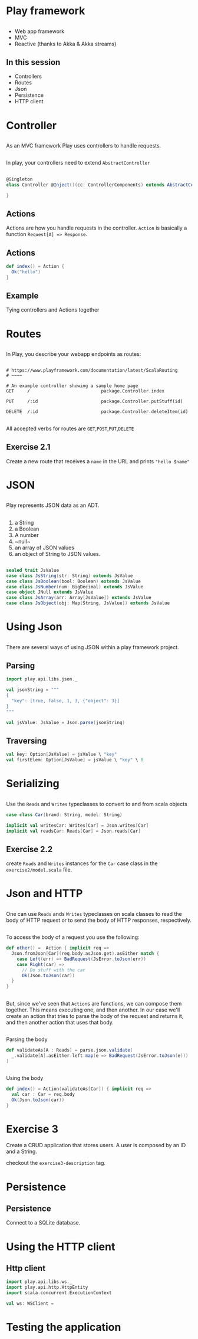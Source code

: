 # Play framework

##

- Web app framework
- MVC
- Reactive (thanks to Akka & Akka streams)

## In this session

- Controllers
- Routes
- Json
- Persistence
- HTTP client

# Controller

##

As an MVC framework Play uses controllers to handle requests.

##

In play, your controllers need to extend `AbstractController`

##

```scala
@Singleton
class Controller @Inject()(cc: ControllerComponents) extends AbstractController(cc) {

}
```

## Actions

Actions are how you handle requests in the controller. `Action` is
basically a function `Request[A] => Response`.

## Actions

```scala
def index() = Action {
  Ok("hello")
}
```

## Example

Tying controllers and Actions together

# Routes

##

In Play, you describe your webapp endpoints as routes:

##

```
# https://www.playframework.com/documentation/latest/ScalaRouting
# ~~~~

# An example controller showing a sample home page
GET     /                           package.Controller.index

PUT     /:id                        package.Controller.putStuff(id)

DELETE  /:id                        package.Controller.deleteItem(id)
```

##

All accepted verbs for routes are `GET`,`POST`,`PUT`,`DELETE`

## Exercise 2.1

Create a new route that receives a `name` in the URL and prints `"hello $name"`


# JSON

##

Play represents JSON data as an ADT.

##

1. a String
2. a Boolean
3. A number
4. ~null~
5. an array of JSON values
6. an object of String to JSON values.

##

```scala
sealed trait JsValue
case class JsString(str: String) extends JsValue
case class JsBoolean(bool: Boolean) extends JsValue
case class JsNumber(num: BigDecimal) extends JsValue
case object JNull extends JsValue
case class JsArray(arr: Array[JsValue]) extends JsValue
case class JsObject(obj: Map[String, JsValue]) extends JsValue
```

# Using Json

##

There are several ways of using JSON within a play framework project.

## Parsing

```scala
import play.api.libs.json._

val jsonString = """
{
  "key": [true, false, 1, 3, {"object": 3}]
}
"""

val jsValue: JsValue = Json.parse(jsonString)
```

## Traversing

```scala
val key: Option[JsValue] = jsValue \ "key"
val firstElem: Option[JsValue] = jsValue \ "key" \ 0
```

# Serializing

##

Use the `Reads` and `Writes` typeclasses to convert to and from scala objects

```scala
case class Car(brand: String, model: String)

implicit val writesCar: Writes[Car] = Json.writes[Car]
implicit val readsCar: Reads[Car] = Json.reads[Car]
```

## Exercise 2.2

create `Reads` and `Writes` instances for the `Car` case class in the
`exercise2/model.scala` file.

# Json and HTTP

##

One can use `Reads` ands `Writes` typeclasses on scala classes to read
the body of HTTP request or to send the body of HTTP responses,
respectively.

##

To access the body of a request you use the following:

```scala
def other() =  Action { implicit req =>
  Json.fromJson[Car](req.body.asJson.get).asEither match {
    case Left(err) => BadRequest(JsError.toJson(err))
    case Right(car) =>
      // Do stuff with the car
      Ok(Json.toJson(car))
  }
}
```

##

But, since we've seen that `Action`s are functions, we can compose
them together.  This means executing one, and then another.  In our
case we'll create an action that tries to parse the body of the
request and returns it, and then another action that uses that body.

##

Parsing the body

```scala
def validateAs[A : Reads] = parse.json.validate(
  _.validate[A].asEither.left.map(e => BadRequest(JsError.toJson(e)))
)
```

##

Using the body

```scala
def index() = Action(validateAs[Car]) { implicit req =>
  val car : Car = req.body
  Ok(Json.toJson(car))
}
```

# Exercise 3

Create a CRUD application that stores users. A user is composed by an
ID and a String.

checkout the `exercise3-description` tag.

# Persistence

## Persistence

Connect to a SQLite database.

# Using the HTTP client

## Http client

```scala
import play.api.libs.ws._
import play.api.http.HttpEntity
import scala.concurrent.ExecutionContext

val ws: WSClient = 
```


# Testing the application
